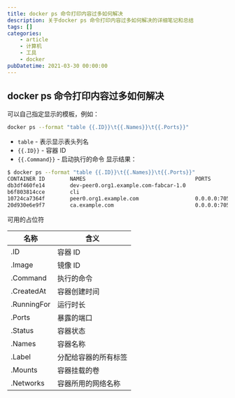 ```yaml
---
title: docker ps 命令打印内容过多如何解决
description: 关于docker ps 命令打印内容过多如何解决的详细笔记和总结
tags: []
categories:
    - article
    - 计算机
    - 工具
    - docker
pubDatetime: 2021-03-30 00:00:00
---
```


## docker ps 命令打印内容过多如何解决

可以自己指定显示的模板，例如：

```bash
docker ps --format "table {{.ID}}\t{{.Names}}\t{{.Ports}}"
```

-   `table` - 表示显示表头列名
-   `{{.ID}}` - 容器 ID
-   `{{.Command}}` - 启动执行的命令
    显示结果：

```bash
$ docker ps --format "table {{.ID}}\t{{.Names}}\t{{.Ports}}"
CONTAINER ID        NAMES                                   PORTS
db3df460fe14        dev-peer0.org1.example.com-fabcar-1.0
b6f803814cce        cli
10724ca7364f        peer0.org1.example.com                  0.0.0.0:7051->7051/tcp, 0.0.0.0:7053->7053/tcp
20d930e6e9f7        ca.example.com                          0.0.0.0:7054->7054/tcp
```

可用的占位符

| 名称        | 含义                 |
| ----------- | -------------------- |
| .ID         | 容器 ID              |
| .Image      | 镜像 ID              |
| .Command    | 执行的命令           |
| .CreatedAt  | 容器创建时间         |
| .RunningFor | 运行时长             |
| .Ports      | 暴露的端口           |
| .Status     | 容器状态             |
| .Names      | 容器名称             |
| .Label      | 分配给容器的所有标签 |
| .Mounts     | 容器挂载的卷         |
| .Networks   | 容器所用的网络名称   |

